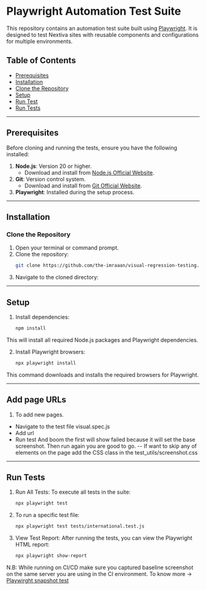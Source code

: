 # Playwright Automation Test Suite

This repository contains an automation test suite built using [Playwright](https://playwright.dev). It is designed to test Nextiva sites with reusable components and configurations for multiple environments.

## Table of Contents
- [Prerequisites](#prerequisites)
- [Installation](#installation)
- [Clone the Repository](#clone-the-repository)
- [Setup](#setup)
- [Run Test](#add-page-urls)
- [Run Tests](#run-tests)

---

## Prerequisites

Before cloning and running the tests, ensure you have the following installed:

1. **Node.js**: Version 20 or higher.
   - Download and install from [Node.js Official Website](https://nodejs.org/).
2. **Git**: Version control system.
   - Download and install from [Git Official Website](https://git-scm.com/).
3. **Playwright**: Installed during the setup process.

---

## Installation

### Clone the Repository
1. Open your terminal or command prompt.
2. Clone the repository:
    ```bash
   git clone https://github.com/the-imraaan/visual-regression-testing.git
3. Navigate to the cloned directory:

---

## Setup

1. Install dependencies:
    ```bash
    npm install  

  This will install all required Node.js packages and Playwright dependencies.

2. Install Playwright browsers:
    ```bash
    npx playwright install
  This command downloads and installs the required browsers for Playwright.

---
## Add page URLs

1. To add new pages. 
  - Navigate to the test file visual.spec.js
  - Add url 
  - Run test
And boom the first will show failed because it will set the base screenshot. Then run again you are good to go.
-- If want to skip any of elements on the page add the CSS class in the test_utils/screenshot.css

---
## Run Tests

1. Run All Tests:
  To execute all tests in the suite:
    ```bash
    npx playwright test

2. To run a specific test file:
    ```bash
    npx playwright test tests/international.test.js

3. View Test Report: After running the tests, you can view the Playwright HTML report:
    ```bash
    npx playwright show-report


N.B: While running on CI/CD make sure you captured baseline screenshot on the same server you are using in the CI environment.
To know more -> [Playwirght snapshot test](https://playwright.dev/docs/test-snapshots)